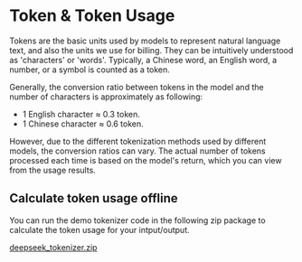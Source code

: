 # Token & Token Usage

Tokens are the basic units used by models to represent natural language text, and also the units we use for billing. They can be intuitively understood as 'characters' or 'words'. Typically, a Chinese word, an English word, a number, or a symbol is counted as a token.

Generally, the conversion ratio between tokens in the model and the number of characters is approximately as following:

- 1 English character ≈ 0.3 token.
- 1 Chinese character ≈ 0.6 token.

However, due to the different tokenization methods used by different models, the conversion ratios can vary. The actual number of tokens processed each time is based on the model's return, which you can view from the usage results.

## Calculate token usage offline

You can run the demo tokenizer code in the following zip package to calculate the token usage for your intput/output.

[deepseek_tokenizer.zip](https://cdn.deepseek.com/api-docs/deepseek_v3_tokenizer.zip)
